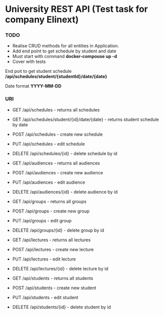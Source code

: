 
# University REST API  (Test task for company Elinext)

### TODO

* Realise CRUD methods for all entities in Application.
* Add end point to get schedule by student and date
* Must start with command **docker-compouse up -d**
* Cover with tests


 End poit to get student schedule **/api/schedules/student/{studentId}/date/{date}**
 
 Date format **YYYY-MM-DD**
 
 ### URI
 
* GET            /api/schedules - returns all schedules
* GET            /api/schedules/student/{id}/date/{date} - returns student schedule by date
* POST          /api/schedules - create new schedule
* PUT             /api/schedules - edit schedule
* DELETE      /api/schedules/{id} - delete schedule by id

* GET           /api/audiences - returns all audiences
* POST        /api/audiences - create new audience
* PUT           /api/audiences - edit audience
* DELETE    /api/audiences/{id} - delete audience by id

* GET           /api/groups - returns all groups
* POST        /api/groups - create new group
* PUT           /api/groups - edit group
* DELETE    /api/groups/{id} - delete group by id

* GET           /api/lectures - returns all lectures
* POST        /api/lectures - create new lecture
* PUT           /api/lectures - edit lecture
* DELETE    /api/lectures/{id} - delete lecture by id

* GET           /api/students - returns all students
* POST        /api/students - create new student
* PUT           /api/students - edit student
* DELETE    /api/students/{id} - delete student by id

